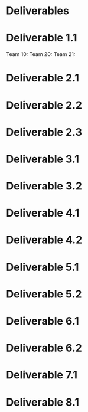 # Deliverables

# Deliverable 1.1
Team 10: 
Team 20: 
Team 21: 
# Deliverable 2.1

# Deliverable 2.2

# Deliverable 2.3

# Deliverable 3.1

# Deliverable 3.2

# Deliverable 4.1

# Deliverable 4.2

# Deliverable 5.1

# Deliverable 5.2

# Deliverable 6.1

# Deliverable 6.2

# Deliverable 7.1

# Deliverable 8.1
